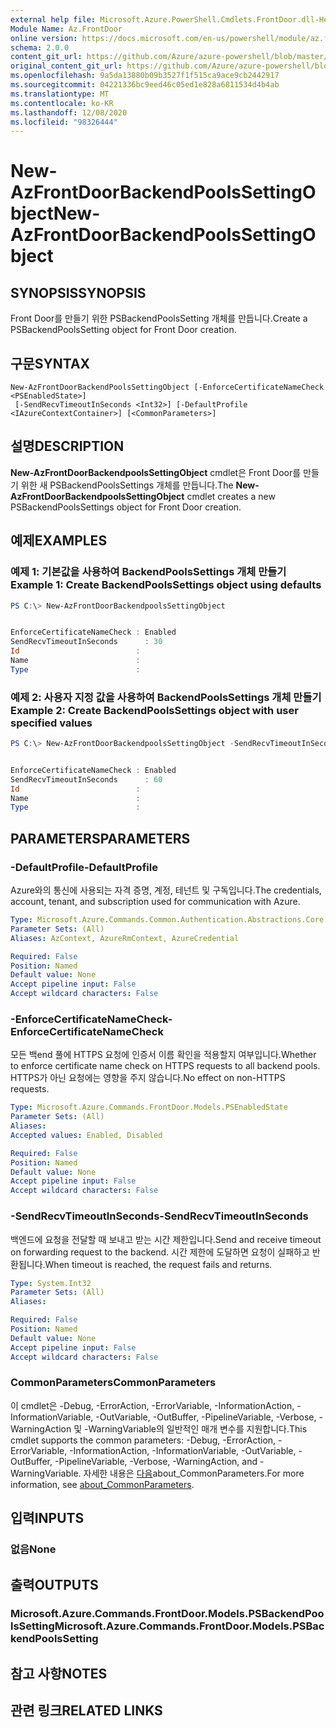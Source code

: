 ```yaml
---
external help file: Microsoft.Azure.PowerShell.Cmdlets.FrontDoor.dll-Help.xml
Module Name: Az.FrontDoor
online version: https://docs.microsoft.com/en-us/powershell/module/az.frontdoor/new-azfrontdoorbackendpoolssettingobject
schema: 2.0.0
content_git_url: https://github.com/Azure/azure-powershell/blob/master/src/FrontDoor/FrontDoor/help/New-AzFrontDoorBackendPoolsSettingObject.md
original_content_git_url: https://github.com/Azure/azure-powershell/blob/master/src/FrontDoor/FrontDoor/help/New-AzFrontDoorBackendPoolsSettingObject.md
ms.openlocfilehash: 9a5da13880b09b3527f1f515ca9ace9cb2442917
ms.sourcegitcommit: 04221336bc9eed46c05ed1e828a6811534d4b4ab
ms.translationtype: MT
ms.contentlocale: ko-KR
ms.lasthandoff: 12/08/2020
ms.locfileid: "98326444"
---
```

# <span data-ttu-id="14fde-101">New-AzFrontDoorBackendPoolsSettingObject</span><span class="sxs-lookup"><span data-stu-id="14fde-101">New-AzFrontDoorBackendPoolsSettingObject</span></span>

## <span data-ttu-id="14fde-102">SYNOPSIS</span><span class="sxs-lookup"><span data-stu-id="14fde-102">SYNOPSIS</span></span>
<span data-ttu-id="14fde-103">Front Door를 만들기 위한 PSBackendPoolsSetting 개체를 만듭니다.</span><span class="sxs-lookup"><span data-stu-id="14fde-103">Create a PSBackendPoolsSetting object for Front Door creation.</span></span>

## <span data-ttu-id="14fde-104">구문</span><span class="sxs-lookup"><span data-stu-id="14fde-104">SYNTAX</span></span>

```
New-AzFrontDoorBackendPoolsSettingObject [-EnforceCertificateNameCheck <PSEnabledState>]
 [-SendRecvTimeoutInSeconds <Int32>] [-DefaultProfile <IAzureContextContainer>] [<CommonParameters>]
```

## <span data-ttu-id="14fde-105">설명</span><span class="sxs-lookup"><span data-stu-id="14fde-105">DESCRIPTION</span></span>
<span data-ttu-id="14fde-106">**New-AzFrontDoorBackendpoolsSettingObject** cmdlet은 Front Door를 만들기 위한 새 PSBackendPoolsSettings 개체를 만듭니다.</span><span class="sxs-lookup"><span data-stu-id="14fde-106">The **New-AzFrontDoorBackendpoolsSettingObject** cmdlet creates a new PSBackendPoolsSettings object for Front Door creation.</span></span>

## <span data-ttu-id="14fde-107">예제</span><span class="sxs-lookup"><span data-stu-id="14fde-107">EXAMPLES</span></span>

### <span data-ttu-id="14fde-108">예제 1: 기본값을 사용하여 BackendPoolsSettings 개체 만들기</span><span class="sxs-lookup"><span data-stu-id="14fde-108">Example 1: Create BackendPoolsSettings object using defaults</span></span>
```powershell
PS C:\> New-AzFrontDoorBackendpoolsSettingObject


EnforceCertificateNameCheck : Enabled
SendRecvTimeoutInSeconds      : 30
Id                          :
Name                        :
Type                        :
```

### <span data-ttu-id="14fde-109">예제 2: 사용자 지정 값을 사용하여 BackendPoolsSettings 개체 만들기</span><span class="sxs-lookup"><span data-stu-id="14fde-109">Example 2: Create BackendPoolsSettings object with user specified values</span></span>
```powershell
PS C:\> New-AzFrontDoorBackendpoolsSettingObject -SendRecvTimeoutInSeconds 60 -EnforceCertificateNameCheck Enabled


EnforceCertificateNameCheck : Enabled
SendRecvTimeoutInSeconds      : 60
Id                          :
Name                        :
Type                        :
```

## <span data-ttu-id="14fde-110">PARAMETERS</span><span class="sxs-lookup"><span data-stu-id="14fde-110">PARAMETERS</span></span>

### <span data-ttu-id="14fde-111">-DefaultProfile</span><span class="sxs-lookup"><span data-stu-id="14fde-111">-DefaultProfile</span></span>
<span data-ttu-id="14fde-112">Azure와의 통신에 사용되는 자격 증명, 계정, 테넌트 및 구독입니다.</span><span class="sxs-lookup"><span data-stu-id="14fde-112">The credentials, account, tenant, and subscription used for communication with Azure.</span></span>

```yaml
Type: Microsoft.Azure.Commands.Common.Authentication.Abstractions.Core.IAzureContextContainer
Parameter Sets: (All)
Aliases: AzContext, AzureRmContext, AzureCredential

Required: False
Position: Named
Default value: None
Accept pipeline input: False
Accept wildcard characters: False
```

### <span data-ttu-id="14fde-113">-EnforceCertificateNameCheck</span><span class="sxs-lookup"><span data-stu-id="14fde-113">-EnforceCertificateNameCheck</span></span>
<span data-ttu-id="14fde-114">모든 백end 풀에 HTTPS 요청에 인증서 이름 확인을 적용할지 여부입니다.</span><span class="sxs-lookup"><span data-stu-id="14fde-114">Whether to enforce certificate name check on HTTPS requests to all backend pools.</span></span>
<span data-ttu-id="14fde-115">HTTPS가 아닌 요청에는 영향을 주지 않습니다.</span><span class="sxs-lookup"><span data-stu-id="14fde-115">No effect on non-HTTPS requests.</span></span>

```yaml
Type: Microsoft.Azure.Commands.FrontDoor.Models.PSEnabledState
Parameter Sets: (All)
Aliases:
Accepted values: Enabled, Disabled

Required: False
Position: Named
Default value: None
Accept pipeline input: False
Accept wildcard characters: False
```

### <span data-ttu-id="14fde-116">-SendRecvTimeoutInSeconds</span><span class="sxs-lookup"><span data-stu-id="14fde-116">-SendRecvTimeoutInSeconds</span></span>
<span data-ttu-id="14fde-117">백엔드에 요청을 전달할 때 보내고 받는 시간 제한입니다.</span><span class="sxs-lookup"><span data-stu-id="14fde-117">Send and receive timeout on forwarding request to the backend.</span></span> <span data-ttu-id="14fde-118">시간 제한에 도달하면 요청이 실패하고 반환됩니다.</span><span class="sxs-lookup"><span data-stu-id="14fde-118">When timeout is reached, the request fails and returns.</span></span>

```yaml
Type: System.Int32
Parameter Sets: (All)
Aliases:

Required: False
Position: Named
Default value: None
Accept pipeline input: False
Accept wildcard characters: False
```

### <span data-ttu-id="14fde-119">CommonParameters</span><span class="sxs-lookup"><span data-stu-id="14fde-119">CommonParameters</span></span>
<span data-ttu-id="14fde-120">이 cmdlet은 -Debug, -ErrorAction, -ErrorVariable, -InformationAction, -InformationVariable, -OutVariable, -OutBuffer, -PipelineVariable, -Verbose, -WarningAction 및 -WarningVariable의 일반적인 매개 변수를 지원합니다.</span><span class="sxs-lookup"><span data-stu-id="14fde-120">This cmdlet supports the common parameters: -Debug, -ErrorAction, -ErrorVariable, -InformationAction, -InformationVariable, -OutVariable, -OutBuffer, -PipelineVariable, -Verbose, -WarningAction, and -WarningVariable.</span></span> <span data-ttu-id="14fde-121">자세한 내용은 [다음](http://go.microsoft.com/fwlink/?LinkID=113216)about_CommonParameters.</span><span class="sxs-lookup"><span data-stu-id="14fde-121">For more information, see [about_CommonParameters](http://go.microsoft.com/fwlink/?LinkID=113216).</span></span>

## <span data-ttu-id="14fde-122">입력</span><span class="sxs-lookup"><span data-stu-id="14fde-122">INPUTS</span></span>

### <span data-ttu-id="14fde-123">없음</span><span class="sxs-lookup"><span data-stu-id="14fde-123">None</span></span>

## <span data-ttu-id="14fde-124">출력</span><span class="sxs-lookup"><span data-stu-id="14fde-124">OUTPUTS</span></span>

### <span data-ttu-id="14fde-125">Microsoft.Azure.Commands.FrontDoor.Models.PSBackendPoolsSetting</span><span class="sxs-lookup"><span data-stu-id="14fde-125">Microsoft.Azure.Commands.FrontDoor.Models.PSBackendPoolsSetting</span></span>

## <span data-ttu-id="14fde-126">참고 사항</span><span class="sxs-lookup"><span data-stu-id="14fde-126">NOTES</span></span>

## <span data-ttu-id="14fde-127">관련 링크</span><span class="sxs-lookup"><span data-stu-id="14fde-127">RELATED LINKS</span></span>
